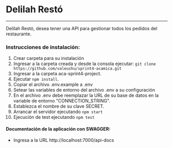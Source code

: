 # Delilah Restó
***
Delilah Restó, desea tener una API para gestionar todos los pedidos del restaurante.

### Instrucciones de instalación:

1. Crear carpeta para su instalación
2. Ingresar a la carpeta creada y desde la consola ejecutar:
   `git clone https://github.com/valeushu/sprint4-acamica.git`
3. Ingresar a la carpeta aca-sprint4-project.
4. Ejecutar `npm install`.
5. Copiar el archivo .env.example a .env
6. Setear las variables de entorno del archivo .env a su configuración
7. En el archivo .env debe reemplazar la URL de su base de datos en la variable de entorno      "CONNECTION_STRING".
8. Establezca el nombre de su clave SECRET.
9. Arrancar el servidor ejecutando `npm start`
10. Ejecución de test ejecutando `npm test`

#### Documentación de la aplicación con SWAGGER:

- Ingresa a la URL http://localhost:7000/api-docs
